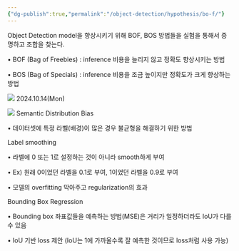 ```yaml
---
{"dg-publish":true,"permalink":"/object-detection/hypothesis/bo-f/"}
---
```


Object Detection model을 향상시키기 위해 BOF, BOS 방법들을 실험을 통해서 증명하고 조합을 찾는다.

• BOF (Bag of Freebies) : inference 비용을 늘리지 않고 정확도 향상시키는 방법

• BOS (Bag of Specials) : inference 비용을 조금 높이지만 정확도가 크게 향상하는 방법

![](https://i.imgur.com/kGXxe4u.png)
2024.10.14(Mon)

![](https://i.imgur.com/Cxm4jrd.png)
Semantic Distribution Bias

• 데이터셋에 특정 라벨(배경)이 많은 경우 불균형을 해결하기 위한 방법

Label smoothing

• 라벨에 0 또는 1로 설정하는 것이 아니라 smooth하게 부여

• Ex) 원래 0이었던 라벨을 0.1로 부여, 1이었던 라벨을 0.9로 부여

• 모델의 overfitting 막아주고 regularization의 효과

Bounding Box Regression

• Bounding box 좌표값들을 예측하는 방법(MSE)은 거리가 일정하더라도 IoU가 다를 수 있음

• IoU 기반 loss 제안 (IoU는 1에 가까울수록 잘 예측한 것이므로 loss처럼 사용 가능)